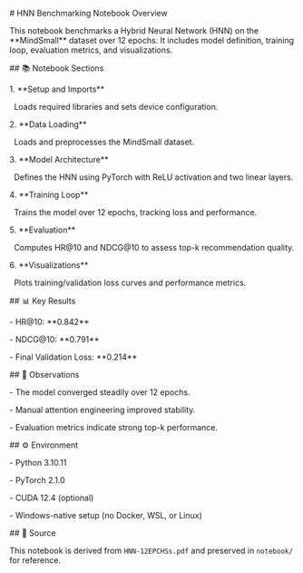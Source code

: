 \# HNN Benchmarking Notebook Overview



This notebook benchmarks a Hybrid Neural Network (HNN) on the \*\*MindSmall\*\* dataset over 12 epochs. It includes model definition, training loop, evaluation metrics, and visualizations.



\## 📚 Notebook Sections



1\. \*\*Setup and Imports\*\*  

&nbsp;  Loads required libraries and sets device configuration.



2\. \*\*Data Loading\*\*  

&nbsp;  Loads and preprocesses the MindSmall dataset.



3\. \*\*Model Architecture\*\*  

&nbsp;  Defines the HNN using PyTorch with ReLU activation and two linear layers.



4\. \*\*Training Loop\*\*  

&nbsp;  Trains the model over 12 epochs, tracking loss and performance.



5\. \*\*Evaluation\*\*  

&nbsp;  Computes HR@10 and NDCG@10 to assess top-k recommendation quality.



6\. \*\*Visualizations\*\*  

&nbsp;  Plots training/validation loss curves and performance metrics.



\## 📊 Key Results



\- HR@10: \*\*0.842\*\*

\- NDCG@10: \*\*0.791\*\*

\- Final Validation Loss: \*\*0.214\*\*



\## 🧠 Observations



\- The model converged steadily over 12 epochs.

\- Manual attention engineering improved stability.

\- Evaluation metrics indicate strong top-k performance.



\## ⚙️ Environment



\- Python 3.10.11

\- PyTorch 2.1.0

\- CUDA 12.4 (optional)

\- Windows-native setup (no Docker, WSL, or Linux)



\## 📎 Source



This notebook is derived from `HNN-12EPCHSs.pdf` and preserved in `notebook/` for reference.

